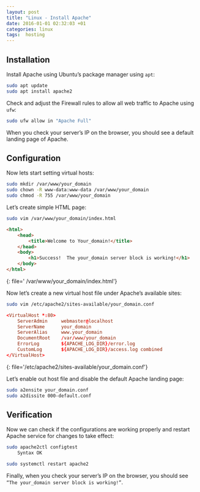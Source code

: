 ```yaml
---
layout: post
title: "Linux - Install Apache"
date: 2016-01-01 02:32:03 +01
categories: linux
tags:  hosting
---
```


## Installation

Install Apache using Ubuntu’s package manager using `apt`:

```bash
sudo apt update
sudo apt install apache2
```

Check and adjust the Firewall rules to allow all web traffic to Apache using `ufw`:

```bash
sudo ufw allow in "Apache Full"
```

When you check your server’s IP on the browser, you should see a default landing page of Apache.

## Configuration

Now lets start setting virtual hosts:

```bash
sudo mkdir /var/www/your_domain
sudo chown -R www-data:www-data /var/www/your_domain
sudo chmod -R 755 /var/www/your_domain
```

Let’s create simple HTML page:

```bash
sudo vim /var/www/your_domain/index.html
```

```html
<html>
    <head>
        <title>Welcome to Your_domain!</title>
    </head>
    <body>
        <h1>Success!  The your_domain server block is working!</h1>
    </body>
</html>
```
{: file=' /var/www/your_domain/index.html'}

Now let’s create a new virtual host file under Apache’s available sites:

```bash
sudo vim /etc/apache2/sites-available/your_domain.conf
```

```conf
<VirtualHost *:80>
    ServerAdmin     webmaster@localhost
    ServerName      your_domain
    ServerAlias     www.your_domain
    DocumentRoot    /var/www/your_domain
    ErrorLog        ${APACHE_LOG_DIR}/error.log
    CustomLog       ${APACHE_LOG_DIR}/access.log combined
</VirtualHost>
```
{: file='/etc/apache2/sites-available/your_domain.conf'}

Let’s enable out host file and disable the default Apache landing page:

```bash
sudo a2ensite your_domain.conf
sudo a2dissite 000-default.conf
```

## Verification

Now we can check if the configurations are working properly and restart Apache service for changes to take effect:

```bash
sudo apache2ctl configtest
    Syntax OK

sudo systemctl restart apache2
```

Finally, when you check your server’s IP on the browser, you should see `“The your_domain server block is working!”`.
